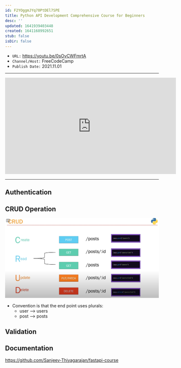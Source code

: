 ```yaml
---
id: F2YOggmJYq70PtDEl7SPE
title: Python API Development Comprehensive Course for Beginners
desc: ''
updated: 1641939403448
created: 1641168992651
stub: false
isDir: false
---
```


- `URL:` <https://youtu.be/0sOvCWFmrtA>
- `Channel/Host:` FreeCodeCamp
- `Publish Date:` 2021.11.01

---

<center><iframe width="560" height="315" src="https://www.youtube.com/embed/0sOvCWFmrtA" frameborder="0" allow="accelerometer; autoplay; encrypted-media; gyroscope; picture-in-picture" allowfullscreen></iframe></center>

---

## Authentication

## CRUD Operation

![alt](assets/images/Pasted_image_20211221144047.png)

- Convention is that the end point uses plurals:
  - user --> users
  - post --> posts

## Validation

## Documentation

<https://github.com/Sanjeev-Thiyagarajan/fastapi-course>

